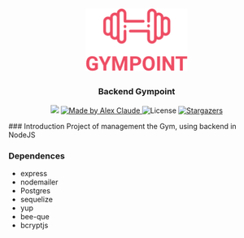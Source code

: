 <h1 align="center">
  <img alt="Gympoint" title="Gympoint" src="logo.png" width="200px" />
</h1>

<h3 align="center">
  Backend Gympoint
</h3>



<p align="center">
  
  <img src="https://img.shields.io/github/languages/top/abauruel/GymPoint-BackEnd?color=%2304D361">
  <a href="https://github.com/abauruel">
    <img alt="Made by Alex Claude" src="https://img.shields.io/badge/made%20by-Alex Claude-%2304D361">
  </a>

  <img alt="License" src="https://img.shields.io/badge/license-MIT-%2304D361">

  <a href="https://github.com/abauruel/GymPoint-BackEnd">
    <img alt="Stargazers" src="https://img.shields.io/github/stars/abauruel/GymPoint-BackEnd?style=social">
  </a>
</p>
### Introduction
Project of management the Gym, using backend in NodeJS

### Dependences
* express
* nodemailer
* Postgres
* sequelize
* yup
* bee-que
* bcryptjs
